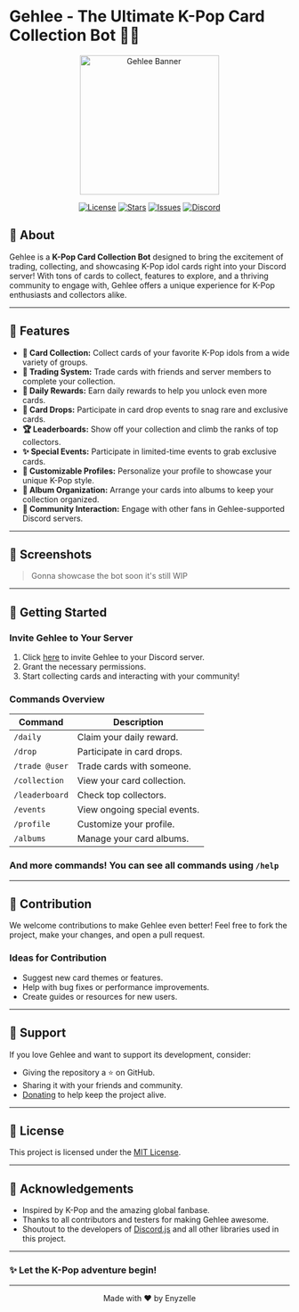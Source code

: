 # Gehlee - The Ultimate K-Pop Card Collection Bot 🎤✨

<div align="center">
  <img src="gehlee_banner.png" alt="Gehlee Banner" width="250"/>
  
  [![License](https://img.shields.io/github/license/Enyzelle/Gehlee)](https://github.com/Enyzelle/Gehlee/blob/main/LICENSE)
  [![Stars](https://img.shields.io/github/stars/Enyzelle/Gehlee)](https://github.com/Enyzelle/Gehlee/stargazers)
  [![Issues](https://img.shields.io/github/issues/Enyzelle/Gehlee)](https://github.com/Enyzelle/Gehlee/issues)
  [![Discord](https://img.shields.io/discord/1322138276932616252)](https://discord.gg/ggsas)
</div>

## 🤔 About

Gehlee is a **K-Pop Card Collection Bot** designed to bring the excitement of trading, collecting, and showcasing K-Pop idol cards right into your Discord server! With tons of cards to collect, features to explore, and a thriving community to engage with, Gehlee offers a unique experience for K-Pop enthusiasts and collectors alike.

---

## 🌟 Features

- **🎴 Card Collection:** Collect cards of your favorite K-Pop idols from a wide variety of groups.
- **🔄 Trading System:** Trade cards with friends and server members to complete your collection.
- **📅 Daily Rewards:** Earn daily rewards to help you unlock even more cards.
- **🎉 Card Drops:** Participate in card drop events to snag rare and exclusive cards.
- **🏆 Leaderboards:** Show off your collection and climb the ranks of top collectors.
- **✨ Special Events:** Participate in limited-time events to grab exclusive cards.
- **🎨 Customizable Profiles:** Personalize your profile to showcase your unique K-Pop style.
- **📂 Album Organization:** Arrange your cards into albums to keep your collection organized.
- **💬 Community Interaction:** Engage with other fans in Gehlee-supported Discord servers.

---

## 📸 Screenshots

> Gonna showcase the bot soon it's still WIP

---

## 🚀 Getting Started

### Invite Gehlee to Your Server
1. Click [here](#) to invite Gehlee to your Discord server.
2. Grant the necessary permissions.
3. Start collecting cards and interacting with your community!

### Commands Overview
| **Command**           | **Description**               |
|-----------------------|-------------------------------|
| `/daily`             | Claim your daily reward.     |
| `/drop`              | Participate in card drops.   |
| `/trade @user`       | Trade cards with someone.    |
| `/collection`        | View your card collection.   |
| `/leaderboard`       | Check top collectors.        |
| `/events`            | View ongoing special events. |
| `/profile`           | Customize your profile.      |
| `/albums`            | Manage your card albums.     |

### And more commands! You can see all commands using `/help`
---

## 🤝 Contribution

We welcome contributions to make Gehlee even better! Feel free to fork the project, make your changes, and open a pull request.

### Ideas for Contribution
- Suggest new card themes or features.
- Help with bug fixes or performance improvements.
- Create guides or resources for new users.

---

## 💌 Support

If you love Gehlee and want to support its development, consider:
- Giving the repository a ⭐ on GitHub.
- Sharing it with your friends and community.
- [Donating](#) to help keep the project alive.

---

## 📜 License

This project is licensed under the [MIT License](LICENSE).

---

## 🖤 Acknowledgements

- Inspired by K-Pop and the amazing global fanbase.
- Thanks to all contributors and testers for making Gehlee awesome.
- Shoutout to the developers of [Discord.js](https://discord.js.org/) and all other libraries used in this project.

---

### ✨ Let the K-Pop adventure begin!

---
<div align="center">
  Made with ❤️ by Enyzelle
</div>
